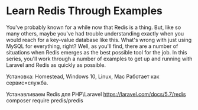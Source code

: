 # Learn Redis Through Examples

You've probably known for a while now that Redis is a thing. But, like so many others, maybe you've had trouble understanding exactly when you would reach for a key-value database like this. What's wrong with just using MySQL for everything, right? Well, as you'll find, there are a number of situations when Redis emerges as the best possible tool for the job. In this series, you'll work through a number of examples to get up and running with Laravel and Redis as quickly as possible.

Установка: Homestead, Windows 10, Linux, Mac
Работает как сервис=служба.

Устанавливаем Redis для PHP\Laravel
https://laravel.com/docs/5.7/redis
composer require predis/predis

